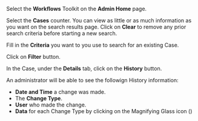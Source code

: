 Select the **Workflows** Toolkit on the **Admin Home** page.

Select the **Cases** counter. You can view as little or as much information as you want on the search results page. Click on **Clear** to remove any prior search criteria before starting a new search.

Fill in the **Criteria** you want to you use to search for an existing Case.

Click on **Filter** button.

In the Case, under the **Details** tab, click on the **History** button. 

An administrator will be able to see the followign History information:
* **Date and Time** a change was made.
* The **Change Type**.
* **User** who made the change.
* **Data** for each Change Type by clicking on the Magnifying Glass icon (<i class="fas fa-search"></i>)